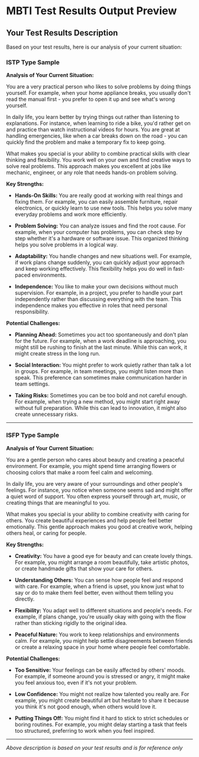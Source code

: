 # MBTI Test Results Output Preview

## Your Test Results Description

Based on your test results, here is our analysis of your current situation:

### ISTP Type Sample

**Analysis of Your Current Situation:**

You are a very practical person who likes to solve problems by doing things yourself. For example, when your home appliance breaks, you usually don't read the manual first - you prefer to open it up and see what's wrong yourself.

In daily life, you learn better by trying things out rather than listening to explanations. For instance, when learning to ride a bike, you'd rather get on and practice than watch instructional videos for hours. You are great at handling emergencies, like when a car breaks down on the road - you can quickly find the problem and make a temporary fix to keep going.

What makes you special is your ability to combine practical skills with clear thinking and flexibility. You work well on your own and find creative ways to solve real problems. This approach makes you excellent at jobs like mechanic, engineer, or any role that needs hands-on problem solving.

**Key Strengths:**

- **Hands-On Skills:** You are really good at working with real things and fixing them. For example, you can easily assemble furniture, repair electronics, or quickly learn to use new tools. This helps you solve many everyday problems and work more efficiently.

- **Problem Solving:** You can analyze issues and find the root cause. For example, when your computer has problems, you can check step by step whether it's a hardware or software issue. This organized thinking helps you solve problems in a logical way.

- **Adaptability:** You handle changes and new situations well. For example, if work plans change suddenly, you can quickly adjust your approach and keep working effectively. This flexibility helps you do well in fast-paced environments.

- **Independence:** You like to make your own decisions without much supervision. For example, in a project, you prefer to handle your part independently rather than discussing everything with the team. This independence makes you effective in roles that need personal responsibility.

**Potential Challenges:**

- **Planning Ahead:** Sometimes you act too spontaneously and don't plan for the future. For example, when a work deadline is approaching, you might still be rushing to finish at the last minute. While this can work, it might create stress in the long run.

- **Social Interaction:** You might prefer to work quietly rather than talk a lot in groups. For example, in team meetings, you might listen more than speak. This preference can sometimes make communication harder in team settings.

- **Taking Risks:** Sometimes you can be too bold and not careful enough. For example, when trying a new method, you might start right away without full preparation. While this can lead to innovation, it might also create unnecessary risks.

---

### ISFP Type Sample

**Analysis of Your Current Situation:**

You are a gentle person who cares about beauty and creating a peaceful environment. For example, you might spend time arranging flowers or choosing colors that make a room feel calm and welcoming.

In daily life, you are very aware of your surroundings and other people's feelings. For instance, you notice when someone seems sad and might offer a quiet word of support. You often express yourself through art, music, or creating things that are meaningful to you.

What makes you special is your ability to combine creativity with caring for others. You create beautiful experiences and help people feel better emotionally. This gentle approach makes you good at creative work, helping others heal, or caring for people.

**Key Strengths:**

- **Creativity:** You have a good eye for beauty and can create lovely things. For example, you might arrange a room beautifully, take artistic photos, or create handmade gifts that show your care for others.

- **Understanding Others:** You can sense how people feel and respond with care. For example, when a friend is upset, you know just what to say or do to make them feel better, even without them telling you directly.

- **Flexibility:** You adapt well to different situations and people's needs. For example, if plans change, you're usually okay with going with the flow rather than sticking rigidly to the original idea.

- **Peaceful Nature:** You work to keep relationships and environments calm. For example, you might help settle disagreements between friends or create a relaxing space in your home where people feel comfortable.

**Potential Challenges:**

- **Too Sensitive:** Your feelings can be easily affected by others' moods. For example, if someone around you is stressed or angry, it might make you feel anxious too, even if it's not your problem.

- **Low Confidence:** You might not realize how talented you really are. For example, you might create beautiful art but hesitate to share it because you think it's not good enough, when others would love it.

- **Putting Things Off:** You might find it hard to stick to strict schedules or boring routines. For example, you might delay starting a task that feels too structured, preferring to work when you feel inspired.

---

*Above description is based on your test results and is for reference only*
